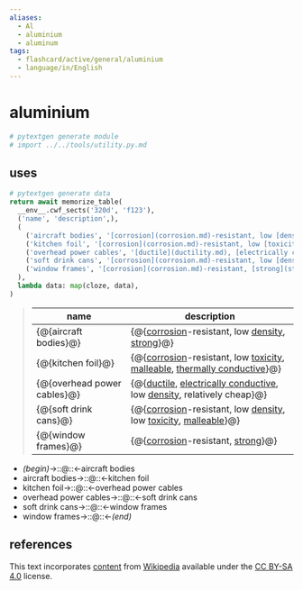 ```yaml
---
aliases:
  - Al
  - aluminium
  - aluminum
tags:
  - flashcard/active/general/aluminium
  - language/in/English
---
```


# aluminium

```Python
# pytextgen generate module
# import ../../tools/utility.py.md
```

## uses

```Python
# pytextgen generate data
return await memorize_table(
  __env__.cwf_sects('320d', 'f123'),
  ('name', 'description',),
  (
    ('aircraft bodies', '[corrosion](corrosion.md)-resistant, low [density](density.md), [strong](strength%20of%20materials.md)',),
    ('kitchen foil', '[corrosion](corrosion.md)-resistant, low [toxicity](toxicity.md), [malleable](malleable.md), [thermally conductive](thermal%20conductivity.md)',),
    ('overhead power cables', '[ductile](ductility.md), [electrically conductive](electrical%20conductivity.md), low [density](density.md), relatively cheap',),
    ('soft drink cans', '[corrosion](corrosion.md)-resistant, low [density](density.md), low [toxicity](toxicity.md), [malleable](malleability.md)',),
    ('window frames', '[corrosion](corrosion.md)-resistant, [strong](strength%20of%20materials.md)',),
  ),
  lambda data: map(cloze, data),
)
```

<!--pytextgen generate section="320d"--><!-- The following content is generated at 2023-03-21T16:20:25.313146+08:00. Any edits will be overridden! -->

> | name | description |
> |-|-|
> | {@{aircraft bodies}@} | {@{[corrosion](corrosion.md)-resistant, low [density](density.md), [strong](strength%20of%20materials.md)}@} |
> | {@{kitchen foil}@} | {@{[corrosion](corrosion.md)-resistant, low [toxicity](toxicity.md), [malleable](malleable.md), [thermally conductive](thermal%20conductivity.md)}@} |
> | {@{overhead power cables}@} | {@{[ductile](ductility.md), [electrically conductive](electrical%20conductivity.md), low [density](density.md), relatively cheap}@} |
> | {@{soft drink cans}@} | {@{[corrosion](corrosion.md)-resistant, low [density](density.md), low [toxicity](toxicity.md), [malleable](malleability.md)}@} |
> | {@{window frames}@} | {@{[corrosion](corrosion.md)-resistant, [strong](strength%20of%20materials.md)}@} | <!--SR:!2024-12-01,127,170!2025-09-15,581,250!2027-06-04,962,270!2025-10-26,533,230!2026-06-29,782,290!2025-04-16,161,130!2025-09-14,628,310!2025-06-10,402,210!2027-01-27,1091,350!2025-03-04,395,230-->

<!--/pytextgen-->

<!--pytextgen generate section="f123"--><!-- The following content is generated at 2024-01-04T20:17:51.226811+08:00. Any edits will be overridden! -->

- _(begin)_→::@::←aircraft bodies <!--SR:!2026-05-09,866,330!2027-11-27,1328,350-->
- aircraft bodies→::@::←kitchen foil <!--SR:!2025-01-24,148,210!2026-02-12,671,270-->
- kitchen foil→::@::←overhead power cables <!--SR:!2025-07-16,317,250!2024-11-25,33,150-->
- overhead power cables→::@::←soft drink cans <!--SR:!2027-09-24,1081,290!2025-08-06,302,230-->
- soft drink cans→::@::←window frames <!--SR:!2025-06-24,501,270!2025-10-06,631,270-->
- window frames→::@::←_(end)_ <!--SR:!2027-03-12,1123,350!2025-03-10,315,290-->

<!--/pytextgen-->

## references

This text incorporates [content](https://en.wikipedia.org/wiki/aluminium) from [Wikipedia](Wikipedia.md) available under the [CC BY-SA 4.0](https://creativecommons.org/licenses/by-sa/4.0/) license.
